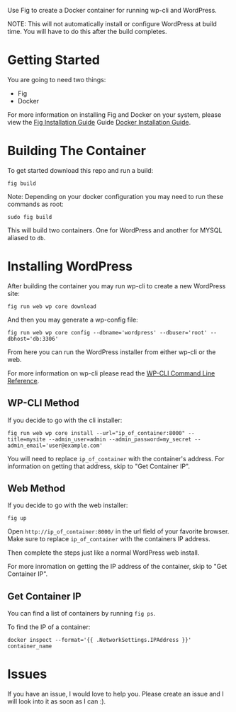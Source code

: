 Use Fig to create a Docker container for running wp-cli and
WordPress.

NOTE: This will not automatically install or configure WordPress at
build time. You will have to do this after the build completes.

# Getting Started
You are going to need two things:

* Fig
* Docker

For more information on installing Fig and Docker on your system,
please view the [Fig Installation Guide](http://www.fig.sh/install.html)
Guide
[Docker Installation Guide](https://docs.docker.com/installation/).

# Building The Container

To get started download this repo and run a build:

```shell
fig build
```

Note: Depending on your docker configuration you may need to run these
commands as root:

```shell
sudo fig build
```

This will build two containers. One for WordPress and another for
MYSQL aliased to `db`.

# Installing WordPress

After building the container you may run wp-cli to create a new
WordPress site:

```shell
fig run web wp core download
```
And then you may generate a wp-config file:

```shell
fig run web wp core config --dbname='wordpress' --dbuser='root' --dbhost='db:3306'
```

From here you can run the WordPress installer from either wp-cli or
the web.

For more information on wp-cli please read the [WP-CLI Command Line
Reference](http://wp-cli.org/commands/).

## WP-CLI Method

If you decide to go with the cli installer:

```shell
fig run web wp core install --url="ip_of_container:8000" --title=mysite --admin_user=admin --admin_password=my_secret --admin_email='user@example.com'
```

You will need to replace `ip_of_container` with the container's
address. For information on getting that address, skip to "Get
Container IP".

## Web Method

If you decide to go with the web installer:

```shell
fig up
```

Open `http://ip_of_container:8000/` in the url field of your favorite
browser. Make sure to replace `ip_of_container` with the containers IP
address.

Then complete the steps just like a normal WordPress web install.

For more inromation on getting the IP address of the container, skip
to "Get Container IP".

## Get Container IP

You can find a list of containers by running `fig ps`.

To find the IP of a container:

```shell
docker inspect --format='{{ .NetworkSettings.IPAddress }}' container_name
```

# Issues

If you have an issue, I would love to help you. Please create an issue
and I will look into it as soon as I can :).
